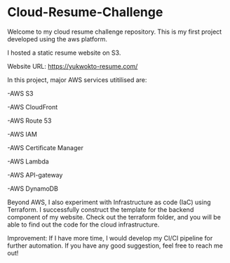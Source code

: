 # Cloud-Resume-Challenge

Welcome to my cloud resume challenge repository. This is my first project developed using the aws platform. 

I hosted a static resume website on S3.

Website URL: https://yukwokto-resume.com/

In this project, major AWS services utitilised are:

-AWS S3

-AWS CloudFront

-AWS Route 53

-AWS IAM

-AWS Certificate Manager

-AWS Lambda

-AWS API-gateway

-AWS DynamoDB

Beyond AWS, I also experiment with Infrastructure as code (IaC) using Terraform. I successfully construct the template for the backend component of my website. 
Check out the terraform folder, and you will be able to find out the code for the cloud infrastructure. 

Improvement: If I have more time, I would develop my CI/CI pipeline for further automation. If you have any good suggestion, feel free to reach me out!
